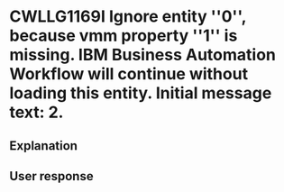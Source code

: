 # CWLLG1169I Ignore entity ''0'', because vmm property ''1'' is missing. IBM Business Automation Workflow will continue without loading this entity. Initial message text: 2.

## Explanation

## User response